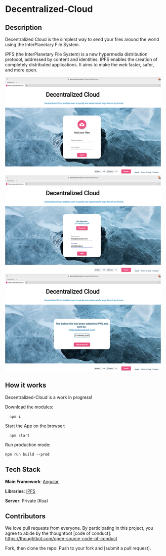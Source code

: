 # Decentralized-Cloud

## Description
Decentralized Cloud is the simplest way to send your files around the world using the InterPlanetary File System.

IPFS (the InterPlanetary File System) is a new hypermedia distribution protocol, addressed by content and identities. IPFS enables the creation of completely distributed applications. It aims to make the web faster, safer, and more open.

![IPFS](screenshots/ipfs.png)
![IPFS](screenshots/ipfs1.png)
![IPFS](screenshots/ipfs2.png)

## How it works

Decentralized-Cloud is a work in progress!

Download the modules:

      npm i
Start the App on the browser:
      
      npm start
      
Run production mode:

    npm run build --prod

## Tech Stack

**Main Framework**: [Angular](https://angular.io/)

**Libraries**: [IPFS](https://ipfs.io/)

**Server**: Private (Koa)

## Contributors

We love pull requests from everyone. By participating in this project, you agree to abide by the thoughtbot
[code of conduct]: https://thoughtbot.com/open-source-code-of-conduct

Fork, then clone the repo:
Push to your fork and  [submit a pull request].

